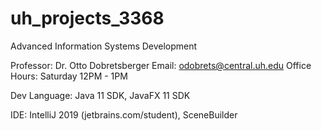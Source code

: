 # uh_projects_3368
Advanced Information Systems Development

Professor:      Dr. Otto Dobretsberger
Email:          odobrets@central.uh.edu
Office Hours:   Saturday 12PM - 1PM

Dev Language:   Java 11 SDK, JavaFX 11 SDK

IDE:            IntelliJ 2019 (jetbrains.com/student), SceneBuilder
